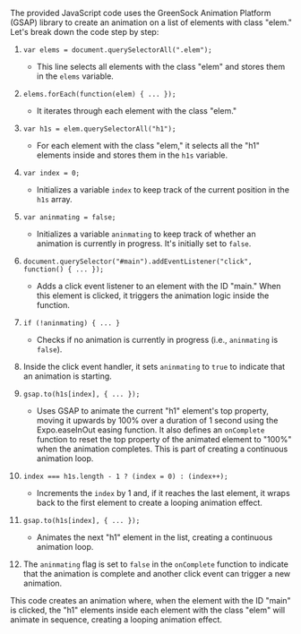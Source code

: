 The provided JavaScript code uses the GreenSock Animation Platform (GSAP) library to create an animation on a list of elements with class "elem." Let's break down the code step by step:

1. `var elems = document.querySelectorAll(".elem");`
   - This line selects all elements with the class "elem" and stores them in the `elems` variable.

2. `elems.forEach(function(elem) { ... });`
   - It iterates through each element with the class "elem."

3. `var h1s = elem.querySelectorAll("h1");`
   - For each element with the class "elem," it selects all the "h1" elements inside and stores them in the `h1s` variable.

4. `var index = 0;`
   - Initializes a variable `index` to keep track of the current position in the `h1s` array.

5. `var aninmating = false;`
   - Initializes a variable `aninmating` to keep track of whether an animation is currently in progress. It's initially set to `false`.

6. `document.querySelector("#main").addEventListener("click", function() { ... });`
   - Adds a click event listener to an element with the ID "main." When this element is clicked, it triggers the animation logic inside the function.

7. `if (!aninmating) { ... }`
   - Checks if no animation is currently in progress (i.e., `aninmating` is `false`).

8. Inside the click event handler, it sets `aninmating` to `true` to indicate that an animation is starting.

9. `gsap.to(h1s[index], { ... });`
   - Uses GSAP to animate the current "h1" element's top property, moving it upwards by 100% over a duration of 1 second using the Expo.easeInOut easing function. It also defines an `onComplete` function to reset the top property of the animated element to "100%" when the animation completes. This is part of creating a continuous animation loop.

10. `index === h1s.length - 1 ? (index = 0) : (index++);`
    - Increments the `index` by 1 and, if it reaches the last element, it wraps back to the first element to create a looping animation effect.

11. `gsap.to(h1s[index], { ... });`
    - Animates the next "h1" element in the list, creating a continuous animation loop.

12. The `aninmating` flag is set to `false` in the `onComplete` function to indicate that the animation is complete and another click event can trigger a new animation.

This code creates an animation where, when the element with the ID "main" is clicked, the "h1" elements inside each element with the class "elem" will animate in sequence, creating a looping animation effect.